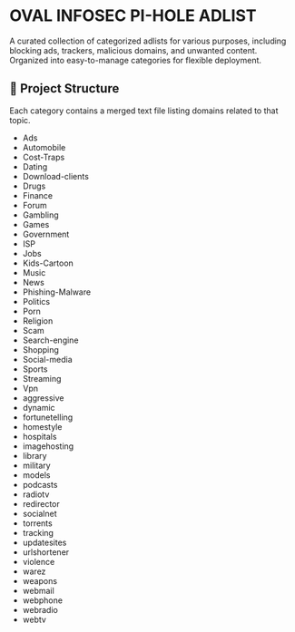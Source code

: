 # OVAL INFOSEC PI-HOLE ADLIST

A curated collection of categorized adlists for various purposes, including blocking ads, trackers, malicious domains, and unwanted content.  
Organized into easy-to-manage categories for flexible deployment.

## 📂 Project Structure

Each category contains a merged text file listing domains related to that topic.

- Ads
- Automobile
- Cost-Traps
- Dating
- Download-clients
- Drugs
- Finance
- Forum
- Gambling
- Games
- Government
- ISP
- Jobs
- Kids-Cartoon
- Music
- News
- Phishing-Malware
- Politics
- Porn
- Religion
- Scam
- Search-engine
- Shopping
- Social-media
- Sports
- Streaming
- Vpn
- aggressive
- dynamic
- fortunetelling
- homestyle
- hospitals
- imagehosting
- library
- military
- models
- podcasts
- radiotv
- redirector
- socialnet
- torrents
- tracking
- updatesites
- urlshortener
- violence
- warez
- weapons
- webmail
- webphone
- webradio
- webtv
